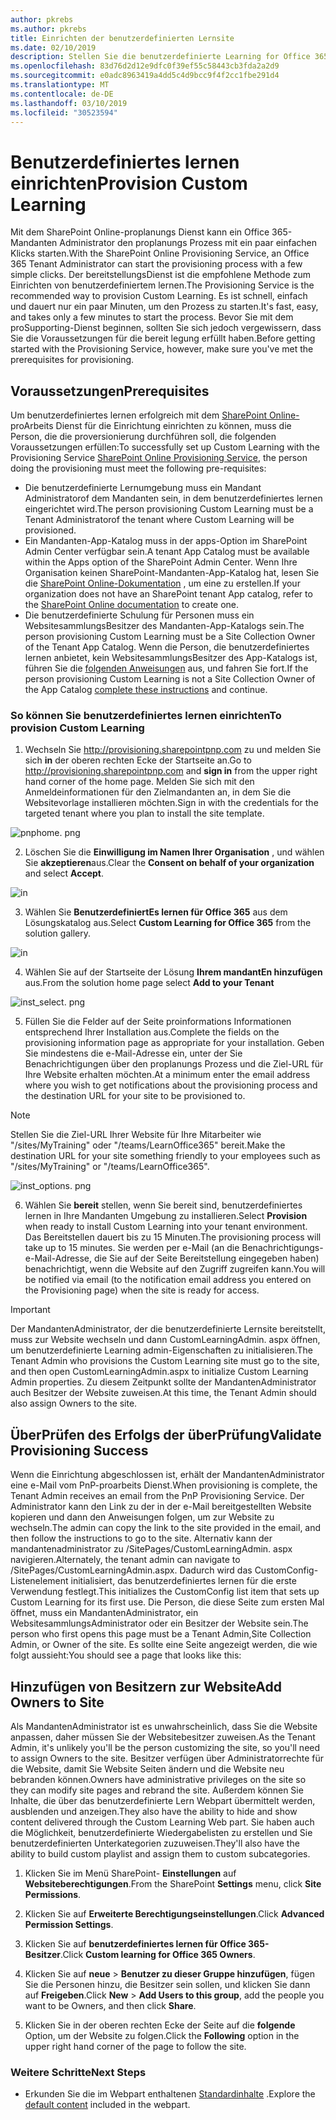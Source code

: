 ```yaml
---
author: pkrebs
ms.author: pkrebs
title: Einrichten der benutzerdefinierten Lernsite
ms.date: 02/10/2019
description: Stellen Sie die benutzerdefinierte Learning for Office 365-Website über das SharePoint-bereitstellungsModul zur Verfügung.
ms.openlocfilehash: 83d76d2d12e9dfc0f39ef55c58443cb3fda2a2d9
ms.sourcegitcommit: e0adc8963419a4dd5c4d9bcc9f4f2cc1fbe291d4
ms.translationtype: MT
ms.contentlocale: de-DE
ms.lasthandoff: 03/10/2019
ms.locfileid: "30523594"
---
```

# <a name="provision-custom-learning"></a><span data-ttu-id="7bb9a-103">Benutzerdefiniertes lernen einrichten</span><span class="sxs-lookup"><span data-stu-id="7bb9a-103">Provision Custom Learning</span></span>

<span data-ttu-id="7bb9a-104">Mit dem SharePoint Online-proplanungs Dienst kann ein Office 365-Mandanten Administrator den proplanungs Prozess mit ein paar einfachen Klicks starten.</span><span class="sxs-lookup"><span data-stu-id="7bb9a-104">With the SharePoint Online Provisioning Service, an Office 365 Tenant Administrator can start the provisioning process with a few simple clicks.</span></span> <span data-ttu-id="7bb9a-105">Der bereitstellungsDienst ist die empfohlene Methode zum Einrichten von benutzerdefiniertem lernen.</span><span class="sxs-lookup"><span data-stu-id="7bb9a-105">The Provisioning Service is the recommended way to provision Custom Learning.</span></span> <span data-ttu-id="7bb9a-106">Es ist schnell, einfach und dauert nur ein paar Minuten, um den Prozess zu starten.</span><span class="sxs-lookup"><span data-stu-id="7bb9a-106">It's fast, easy, and takes only a few minutes to start the process.</span></span> <span data-ttu-id="7bb9a-107">Bevor Sie mit dem proSupporting-Dienst beginnen, sollten Sie sich jedoch vergewissern, dass Sie die Voraussetzungen für die bereit legung erfüllt haben.</span><span class="sxs-lookup"><span data-stu-id="7bb9a-107">Before getting started with the Provisioning Service, however, make sure you've met the prerequisites for provisioning.</span></span>

## <a name="prerequisites"></a><span data-ttu-id="7bb9a-108">Voraussetzungen</span><span class="sxs-lookup"><span data-stu-id="7bb9a-108">Prerequisites</span></span>
 
<span data-ttu-id="7bb9a-109">Um benutzerdefiniertes lernen erfolgreich mit dem [SharePoint Online-](https://provisioning.sharepointpnp.com)proArbeits Dienst für die Einrichtung einrichten zu können, muss die Person, die die proversionierung durchführen soll, die folgenden Voraussetzungen erfüllen:</span><span class="sxs-lookup"><span data-stu-id="7bb9a-109">To successfully set up Custom Learning with the Provisioning Service [SharePoint Online Provisioning Service](https://provisioning.sharepointpnp.com), the person doing the provisioning must meet the following pre-requisites:</span></span> 
 
- <span data-ttu-id="7bb9a-110">Die benutzerdefinierte Lernumgebung muss ein Mandant Administratorof dem Mandanten sein, in dem benutzerdefiniertes lernen eingerichtet wird.</span><span class="sxs-lookup"><span data-stu-id="7bb9a-110">The person provisioning Custom Learning must be a Tenant Administratorof the tenant where Custom Learning will be provisioned.</span></span>  
- <span data-ttu-id="7bb9a-111">Ein Mandanten-App-Katalog muss in der apps-Option im SharePoint Admin Center verfügbar sein.</span><span class="sxs-lookup"><span data-stu-id="7bb9a-111">A tenant App Catalog must be available within the Apps option of the SharePoint Admin Center.</span></span> <span data-ttu-id="7bb9a-112">Wenn Ihre Organisation keinen SharePoint-Mandanten-App-Katalog hat, lesen Sie die [SharePoint Online-Dokumentation](https://docs.microsoft.com/en-us/sharepoint/use-app-catalog) , um eine zu erstellen.</span><span class="sxs-lookup"><span data-stu-id="7bb9a-112">If your organization does not have an SharePoint tenant App catalog, refer to the [SharePoint Online documentation](https://docs.microsoft.com/en-us/sharepoint/use-app-catalog) to create one.</span></span>  
- <span data-ttu-id="7bb9a-113">Die benutzerdefinierte Schulung für Personen muss ein WebsitesammlungsBesitzer des Mandanten-App-Katalogs sein.</span><span class="sxs-lookup"><span data-stu-id="7bb9a-113">The person provisioning Custom Learning must be a Site Collection Owner of the Tenant App Catalog.</span></span> <span data-ttu-id="7bb9a-114">Wenn die Person, die benutzerdefiniertes lernen anbietet, kein WebsitesammlungsBesitzer des App-Katalogs ist, führen Sie die [folgenden Anweisungen](addappadmin.md) aus, und fahren Sie fort.</span><span class="sxs-lookup"><span data-stu-id="7bb9a-114">If the person provisioning Custom Learning is not a Site Collection Owner of the App Catalog [complete these instructions](addappadmin.md) and continue.</span></span> 

### <a name="to-provision-custom-learning"></a><span data-ttu-id="7bb9a-115">So können Sie benutzerdefiniertes lernen einrichten</span><span class="sxs-lookup"><span data-stu-id="7bb9a-115">To provision Custom Learning</span></span>

1. <span data-ttu-id="7bb9a-116">Wechseln Sie http://provisioning.sharepointpnp.com zu und melden Sie sich **in** der oberen rechten Ecke der Startseite an.</span><span class="sxs-lookup"><span data-stu-id="7bb9a-116">Go to http://provisioning.sharepointpnp.com and **sign in** from the upper right hand corner of the home page.</span></span>  <span data-ttu-id="7bb9a-117">Melden Sie sich mit den Anmeldeinformationen für den Zielmandanten an, in dem Sie die Websitevorlage installieren möchten.</span><span class="sxs-lookup"><span data-stu-id="7bb9a-117">Sign in with the  credentials for the targeted tenant where you plan to install the site template.</span></span>

![pnphome. png](media/inst_signin.png)

2. <span data-ttu-id="7bb9a-119">Löschen Sie die **Einwilligung im Namen Ihrer Organisation** , und wählen Sie **akzeptieren**aus.</span><span class="sxs-lookup"><span data-stu-id="7bb9a-119">Clear the **Consent on behalf of your organization** and select **Accept**.</span></span>

![in](media/inst_perms.png)

3. <span data-ttu-id="7bb9a-121">Wählen Sie **BenutzerdefiniertEs lernen für Office 365** aus dem Lösungskatalog aus.</span><span class="sxs-lookup"><span data-stu-id="7bb9a-121">Select **Custom Learning for Office 365** from the solution gallery.</span></span>

![in](media/inst_select.png)

4. <span data-ttu-id="7bb9a-123">Wählen Sie auf der Startseite der Lösung **Ihrem mandantEn hinzufügen** aus.</span><span class="sxs-lookup"><span data-stu-id="7bb9a-123">From the solution home page select **Add to your Tenant**</span></span>

![inst_select. png](media/inst_add.png)

5. <span data-ttu-id="7bb9a-125">Füllen Sie die Felder auf der Seite proinformations Informationen entsprechend Ihrer Installation aus.</span><span class="sxs-lookup"><span data-stu-id="7bb9a-125">Complete the fields on the provisioning information page as appropriate for your installation.</span></span> <span data-ttu-id="7bb9a-126">Geben Sie mindestens die e-Mail-Adresse ein, unter der Sie Benachrichtigungen über den proplanungs Prozess und die Ziel-URL für Ihre Website erhalten möchten.</span><span class="sxs-lookup"><span data-stu-id="7bb9a-126">At a minimum enter the email address where you wish to get notifications about the provisioning process and the destination URL for your site to be provisioned to.</span></span>  
> [!NOTE]
> <span data-ttu-id="7bb9a-127">Stellen Sie die Ziel-URL Ihrer Website für Ihre Mitarbeiter wie "/sites/MyTraining" oder "/teams/LearnOffice365" bereit.</span><span class="sxs-lookup"><span data-stu-id="7bb9a-127">Make the destination URL for your site something friendly to your employees such as "/sites/MyTraining" or "/teams/LearnOffice365".</span></span>

![inst_options. png](media/inst_options.png)

6. <span data-ttu-id="7bb9a-129">Wählen Sie **bereit** stellen, wenn Sie bereit sind, benutzerdefiniertes lernen in Ihre Mandanten Umgebung zu installieren.</span><span class="sxs-lookup"><span data-stu-id="7bb9a-129">Select **Provision** when ready to install Custom Learning into your tenant environment.</span></span>  <span data-ttu-id="7bb9a-130">Das Bereitstellen dauert bis zu 15 Minuten.</span><span class="sxs-lookup"><span data-stu-id="7bb9a-130">The provisioning process will take up to 15 minutes.</span></span> <span data-ttu-id="7bb9a-131">Sie werden per e-Mail (an die Benachrichtigungs-e-Mail-Adresse, die Sie auf der Seite Bereitstellung eingegeben haben) benachrichtigt, wenn die Website auf den Zugriff zugreifen kann.</span><span class="sxs-lookup"><span data-stu-id="7bb9a-131">You will be notified via email (to the notification email address you entered on the Provisioning page) when the site is ready for access.</span></span>

> [!IMPORTANT]
> <span data-ttu-id="7bb9a-132">Der MandantenAdministrator, der die benutzerdefinierte Lernsite bereitstellt, muss zur Website wechseln und dann CustomLearningAdmin. aspx öffnen, um benutzerdefinierte Learning admin-Eigenschaften zu initialisieren.</span><span class="sxs-lookup"><span data-stu-id="7bb9a-132">The Tenant Admin who provisions the Custom Learning site must go to the site, and then open CustomLearningAdmin.aspx to initialize Custom Learning Admin properties.</span></span> <span data-ttu-id="7bb9a-133">Zu diesem Zeitpunkt sollte der MandantenAdministrator auch Besitzer der Website zuweisen.</span><span class="sxs-lookup"><span data-stu-id="7bb9a-133">At this time, the Tenant Admin should also assign Owners to the site.</span></span> 

## <a name="validate-provisioning-success"></a><span data-ttu-id="7bb9a-134">ÜberPrüfen des Erfolgs der überPrüfung</span><span class="sxs-lookup"><span data-stu-id="7bb9a-134">Validate Provisioning Success</span></span>

<span data-ttu-id="7bb9a-135">Wenn die Einrichtung abgeschlossen ist, erhält der MandantenAdministrator eine e-Mail vom PnP-proarbeits Dienst.</span><span class="sxs-lookup"><span data-stu-id="7bb9a-135">When provisioning is complete, the Tenant Admin receives an email from the PnP Provisioning Service.</span></span> <span data-ttu-id="7bb9a-136">Der Administrator kann den Link zu der in der e-Mail bereitgestellten Website kopieren und dann den Anweisungen folgen, um zur Website zu wechseln.</span><span class="sxs-lookup"><span data-stu-id="7bb9a-136">The admin can copy the link to the site provided in the email, and then follow the instructions to go to the site.</span></span> <span data-ttu-id="7bb9a-137">Alternativ kann der mandantenadministrator zu <YOUR-SITE-COLLECTION-URL>/SitePages/CustomLearningAdmin. aspx navigieren.</span><span class="sxs-lookup"><span data-stu-id="7bb9a-137">Alternately, the tenant admin can navigate to <YOUR-SITE-COLLECTION-URL>/SitePages/CustomLearningAdmin.aspx.</span></span> <span data-ttu-id="7bb9a-138">Dadurch wird das CustomConfig-Listenelement initialisiert, das benutzerdefiniertes lernen für die erste Verwendung festlegt.</span><span class="sxs-lookup"><span data-stu-id="7bb9a-138">This initializes the CustomConfig list item that sets up Custom Learning for its first use.</span></span> <span data-ttu-id="7bb9a-139">Die Person, die diese Seite zum ersten Mal öffnet, muss ein MandantenAdministrator, ein WebsitesammlungsAdministrator oder ein Besitzer der Website sein.</span><span class="sxs-lookup"><span data-stu-id="7bb9a-139">The person who first opens this page must be a Tenant Admin,Site Collection Admin, or Owner of the site.</span></span> <span data-ttu-id="7bb9a-140">Es sollte eine Seite angezeigt werden, die wie folgt aussieht:</span><span class="sxs-lookup"><span data-stu-id="7bb9a-140">You should see a page that looks like this:</span></span> 

## <a name="add-owners-to-site"></a><span data-ttu-id="7bb9a-141">Hinzufügen von Besitzern zur Website</span><span class="sxs-lookup"><span data-stu-id="7bb9a-141">Add Owners to Site</span></span>
<span data-ttu-id="7bb9a-142">Als MandantenAdministrator ist es unwahrscheinlich, dass Sie die Website anpassen, daher müssen Sie der Websitebesitzer zuweisen.</span><span class="sxs-lookup"><span data-stu-id="7bb9a-142">As the Tenant Admin, it's unlikely you'll be the person customizing the site, so you'll need to assign Owners to the site.</span></span> <span data-ttu-id="7bb9a-143">Besitzer verfügen über Administratorrechte für die Website, damit Sie Website Seiten ändern und die Website neu bebranden können.</span><span class="sxs-lookup"><span data-stu-id="7bb9a-143">Owners have administrative privileges on the site so they can modify site pages and rebrand the site.</span></span> <span data-ttu-id="7bb9a-144">Außerdem können Sie Inhalte, die über das benutzerdefinierte Lern Webpart übermittelt werden, ausblenden und anzeigen.</span><span class="sxs-lookup"><span data-stu-id="7bb9a-144">They also have the ability to hide and show content delivered through the Custom Learning Web part.</span></span> <span data-ttu-id="7bb9a-145">Sie haben auch die Möglichkeit, benutzerdefinierte Wiedergabelisten zu erstellen und Sie benutzerdefinierten Unterkategorien zuzuweisen.</span><span class="sxs-lookup"><span data-stu-id="7bb9a-145">They'll also have the ability to build custom playlist and assign them to custom subcategories.</span></span>  

1. <span data-ttu-id="7bb9a-146">Klicken Sie im Menü SharePoint- **Einstellungen** auf **Websiteberechtigungen**.</span><span class="sxs-lookup"><span data-stu-id="7bb9a-146">From the SharePoint **Settings** menu, click **Site Permissions**.</span></span>
2. <span data-ttu-id="7bb9a-147">Klicken Sie auf **Erweiterte Berechtigungseinstellungen**.</span><span class="sxs-lookup"><span data-stu-id="7bb9a-147">Click **Advanced Permission Settings**.</span></span>
3. <span data-ttu-id="7bb9a-148">Klicken Sie auf **benutzerdefiniertes lernen für Office 365-Besitzer**.</span><span class="sxs-lookup"><span data-stu-id="7bb9a-148">Click **Custom learning for Office 365 Owners**.</span></span>
4. <span data-ttu-id="7bb9a-149">Klicken Sie auf **neue** > **Benutzer zu dieser Gruppe hinzufügen**, fügen Sie die Personen hinzu, die Besitzer sein sollen, und klicken Sie dann auf **Freigeben**.</span><span class="sxs-lookup"><span data-stu-id="7bb9a-149">Click **New** > **Add Users to this group**, add the people you want to be Owners, and then click **Share**.</span></span>

8. <span data-ttu-id="7bb9a-150">Klicken Sie in der oberen rechten Ecke der Seite auf die **folgende** Option, um der Website zu folgen.</span><span class="sxs-lookup"><span data-stu-id="7bb9a-150">Click the **Following** option in the upper right hand corner of the page to follow the site.</span></span>  

### <a name="next-steps"></a><span data-ttu-id="7bb9a-151">Weitere Schritte</span><span class="sxs-lookup"><span data-stu-id="7bb9a-151">Next Steps</span></span>
- <span data-ttu-id="7bb9a-152">Erkunden Sie die im Webpart enthaltenen [Standardinhalte](sitecontent.md) .</span><span class="sxs-lookup"><span data-stu-id="7bb9a-152">Explore the [default content](sitecontent.md) included in the webpart.</span></span>
